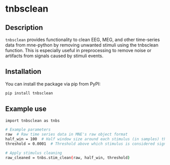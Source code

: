 # tnbsclean

## Description
`tnbsclean` provides functionality to clean EEG, MEG, and other time-series data from mne-python by removing unwanted stimuli using the tnbsclean function. This is especially useful in preprocessing to remove noise or artifacts from signals caused by stimuli events.

## Installation

You can install the package via pip from PyPI:

```bash
pip install tnbsclean
```
## Example use

```bash
import tnbsclean as tnbs

# Example parameters
raw  # Raw time series data in MNE's raw object format
half_win = 100  # Half window size around each stimulus (in samples) that will be chopped away from the artifact peak point
threshold = 0.0001  # Threshold above which stimulus is considered significant

# Apply stimulus cleaning 
raw_cleaned = tnbs.stim_clean(raw, half_win, threshold)
```